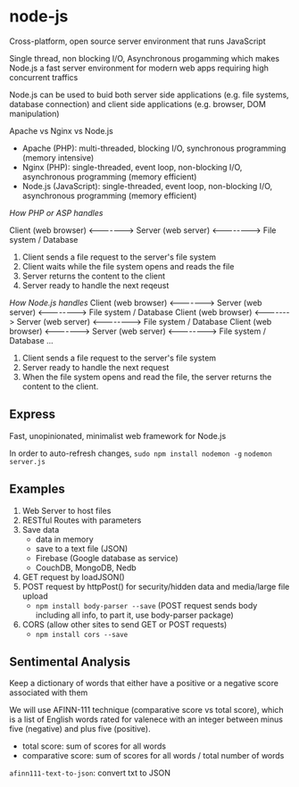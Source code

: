 # node-js

Cross-platform, open source server environment that runs JavaScript 

Single thread, non blocking I/O, Asynchronous progamming which makes Node.js a fast server environment for modern web apps requiring high concurrent traffics

Node.js can be used to buid both server side applications (e.g. file systems, database connection) and client side applications (e.g. browser, DOM manipulation)

Apache vs Nginx vs Node.js
-  Apache (PHP): multi-threaded, blocking I/O, synchronous programming (memory intensive)
-  Nginx (PHP): single-threaded, event loop, non-blocking I/O, asynchronous programming (memory efficient)
-  Node.js (JavaScript): single-threaded, event loop, non-blocking I/O, asynchronous programming (memory efficient)

*How PHP or ASP handles*

Client (web browser) <-------> Server (web server) <--------> File system / Database
1. Client sends a file request to the server's file system
2. Client waits while the file system opens and reads the file
3. Server returns the content to the client
4. Server ready to handle the next reqeust
                    
*How Node.js handles*
Client (web browser) <-------> Server (web server) <--------> File system / Database
Client (web browser) <-------> Server (web server) <--------> File system / Database
Client (web browser) <-------> Server (web server) <--------> File system / Database
...
1. Client sends a file request to the server's file system
2. Server ready to handle the next request
3. When the file system opens and read the file, the server returns the content to the client.

## Express

Fast, unopinionated, minimalist web framework for Node.js

In order to auto-refresh changes,
`sudo npm install nodemon -g`
`nodemon server.js`

## Examples

1. Web Server to host files
2. RESTful Routes with parameters
3. Save data
    - data in memory
    - save to a text file (JSON)
    - Firebase (Google database as service)
    - CouchDB, MongoDB, Nedb
4. GET request by loadJSON()
5. POST request by httpPost() for security/hidden data and media/large file upload
    - `npm install body-parser --save` (POST request sends body including all info, to part it, use body-parser package)
6. CORS (allow other sites to send GET or POST requests)
    - `npm install cors --save`

## Sentimental Analysis

Keep a dictionary of words that either have a positive or a negative score associated with them

We will use AFINN-111 technique (comparative score vs total score), which is a list of English words rated for valenece with an integer between minus five (negative) and plus five (positive).

- total score: sum of scores for all words
- comparative score: sum of scores for all words / total number of words

`afinn111-text-to-json`: convert txt to JSON

